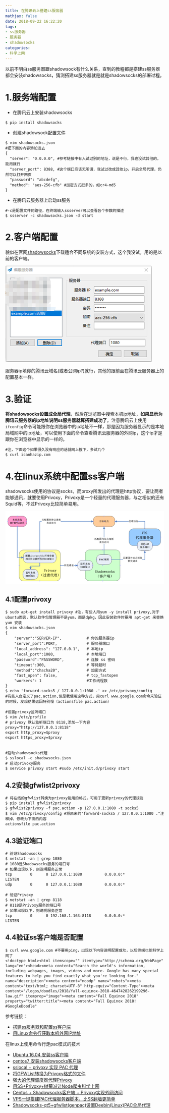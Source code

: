 ```yaml
---
title: 在腾讯云上搭建ss服务器
mathjax: false
date: 2018-09-22 16:22:20
tags:
- ss服务器
- 服务器
- shadowsocks
categories:
- 科学上网
---
```


​	以前不明白ss服务器跟shadowsock有什么关系，查到的教程都是搭建ss服务器都会安装shadowsocks，猜测搭建ss服务器就是就是shadowsocks的部署过程。

# 1.服务端配置

- 在腾讯云上安装shadowsocks

```shell
$ pip install shadowsocks
```

- 创建shadowsock配置文件

```shell
$ vim shadowsocks.json
#把下面的内容添加进去
{
  "server": "0.0.0.0", #参考链接中有人试过别的地址，说是不行，我也没试其他的，能用就行
  "server_port": 8388, #这个端口应该无所谓，我试过改成其他ip，开启全局代理，仍然可以打开网页
  "password": "abcdefg",
  "method": "aes-256-cfb" #加密方式挺多的，如cr4-md5
}
```

- 在腾讯云服务器上启动ss服务

```shell
#-c是配置文件的路径，在终端输入ssserver可以查看各个参数的描述
$ ssserver -c shadowsocks.json -d start
```

<!--more-->

# 2.客户端配置

貌似在官网[shadowsocks](https://shadowsocks.org/en/index.html)下载适合不同系统的安装方式，这个我没试，用的是以前的客户端。

![](在腾讯云上搭建ss服务器/20180922170120.png)

服务器ip填你的腾讯云域名(或者公网ip?)就行，其他的跟前面在腾讯云服务器上的配置基本一样。

# 3.验证

​	**将shadowsocks设置成全局代理**，然后在浏览器中搜索本机ip地址，**如果显示为腾讯云服务器的ip地址说明ss服务器就算搭建成功了**。注意腾讯云上使用`ifconfig`命令可能跟你在浏览器中的ip地址不一样，那是因为服务器显示的是本地局域网中的ip地址，可以使用下面的命令查看腾讯云服务器的外网ip，这个ip才是跟你在浏览器中显示的一样的。

```shell
#注，下面这个如果很久没有响应的话就网上搜下，多试几个
$ curl icanhazip.com
```

# 4.在linux系统中配置ss客户端

​	shadowsocks使用的协议是socks，而proxy所发出的代理是http协议，要让两者能够通讯，就要使用Privoxy，Privoxy是一个轻量的代理服务器，与之相似的还有Squid等，不过Privoxy比较简单易用。

![](在腾讯云上搭建ss服务器/20180923143627.png)

## 4.1配置privoxy

```shell
$ sudo apt-get install privoxy #注，有些人用yum -y install privoxy,对于ubuntu而言，默认软件包管理器不是yum，而是dpkg，因此安装软件时要用 apt-get 来替换 yum 安装
$ vim shadowsocks.json
{
    "server":"SERVER-IP",           # 你的服务器ip
    "server_port":PORT,             # 服务器端口
    "local_address": "127.0.0.1",   # 本地ip
    "local_port":1080,              # 本地端口
    "password":"PASSWORD",          # 连接 ss 密码
    "timeout":300,                  # 等待超时
    "method":"chacha20",            # 加密方式
    "fast_open": false,             # tcp_fastopen
    "workers": 1                    #工作线程数
}
$ echo 'forward-socks5 / 127.0.0.1:1080 .' >> /etc/privoxy/config
#有些人自定义了pac.action,但是我使用这种方式，用curl www.google.com命令来验证的时候，发现结果返回特别慢（actionsfile pac.action）

#设置privoxy监听端口
$ vim /etc/profile
# privoxy 默认监听端口为 8118,添加一下内容
proxy="http://127.0.0.1:8118"
export http_proxy=$proxy
export https_proxy=$proxy


#启动shadowsocks代理
$ sslocal -c shadowsocks.json
# 启动privoxy服务
$ service privoxy start #sudo /etc/init.d/privoxy start
```

## 4.2安装gfwlist2privoxy

```shell
# 将在线的gfwlist转换为privoxy能用的格式，可用于更新privoxy的代理规则
$ pip install gfwlist2privoxy
$ gfwlist2privoxy -f pac.action -p 127.0.0.1:1080 -t socks5
$ vim /etc/privoxy/config #将原来的"forward-socks5 / 127.0.0.1:1080 ."注释掉，修改为下面的内容
actionsfile pac.action
```

## 4.3验证端口

```shell
# 验证Shadowsocks
$ netstat -an | grep 1080
# 1080是Shadowsocks服务的端口号
# 如果出现以下，则说明服务正常
tcp        0      0 127.0.0.1:1080          0.0.0.0:*               LISTEN     
udp        0      0 127.0.0.1:1080          0.0.0.0:* 

# 验证Privoxy
$ netstat -an | grep 8118
# 8118是Privoxy服务的端口号
# 如果出现以下，则说明服务正常
tcp        0      0 192.168.1.163:8118      0.0.0.0:*               LISTEN 
```

## 4.4验证ss客户端是否配置

```shell
$ curl www.google.com #不要用ping，出现以下内容说明配置成功，以后终端也能科学上网了
<!doctype html><html itemscope="" itemtype="http://schema.org/WebPage" lang="en"><head><meta content="Search the world's information, including webpages, images, videos and more. Google has many special features to help you find exactly what you're looking for." name="description"><meta content="noodp" name="robots"><meta content="text/html; charset=UTF-8" http-equiv="Content-Type"><meta content="/logos/doodles/2018/fall-equinox-2018-4647428262199296-law.gif" itemprop="image"><meta content="Fall Equinox 2018" property="twitter:title"><meta content="Fall Equinox 2018! #GoogleDoodle" 
```

参考链接：

- [搭建ss服务器和配置ss客户端](https://blog.csdn.net/hereis00/article/details/79552003)
- [用Linux命令行获取本机外网IP地址](https://blog.csdn.net/lakeheart879/article/details/78247894)

在linux上使用命令行走pac模式的技术

- [Ubuntu 16.04 安装ss客户端](https://blog.csdn.net/thor_w/article/details/79504804)
- [centos7 安装shadowsocks客户端](https://blog.csdn.net/guyan0319/article/details/72681796)
- [sslocal + privoxy 实现 PAC 代理](https://blog.sliang.xyz/2017/12/12/sslocalprivoxy-%E5%AE%9E%E7%8E%B0-pac-%E4%BB%A3%E7%90%86/)
- [将GFWList转换为Privoxy格式的文件](https://my.oschina.net/pfma/blog/870729)
- [强大的代理调度器代理Privoxy](https://www.igfw.net/archives/1178)
- [用SS+Privoxy+树莓派让Node爬虫科学上网](https://segmentfault.com/a/1190000009251798)
- [Centos + Shadowsocks客户端 + Privoxy实现外网访问](http://exp-blog.com/2018/07/04/pid-1591/)
- [VPS一键搭建PAC代理服务器脚本，比SS翻墙更简单](http://www.glseo.cc/post-103.html)
- [Shadowsocks-qt5+gfwlist(genpac)设置Deebin(Linux)PAC全局代理](https://blog.csdn.net/sos218909/article/details/78781017)